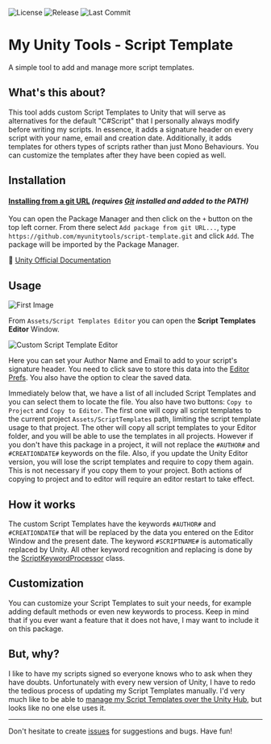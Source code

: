 ![License](https://img.shields.io/github/license/myunitytools/script-template)
![Release](https://img.shields.io/github/v/release/myunitytools/script-template?sort=semver)
![Last Commit](https://img.shields.io/github/last-commit/myunitytools/script-template)

My Unity Tools - Script Template
===

A simple tool to add and manage more script templates.

What's this about?
---

This tool adds custom Script Templates to Unity that will serve as alternatives for the default \"C#Script\" that I personally always modify before writing my scripts. In essence, it adds a signature header on every script with your name, email and creation date. Additionally, it adds templates for others types of scripts rather than just Mono Behaviours. You can customize the templates after they have been copied as well.

Installation
---

#### [Installing from a git URL](https://docs.unity3d.com/Manual/upm-ui-giturl.html) _(requires [Git](https://git-scm.com/) installed and added to the PATH)_
You can open the Package Manager and then click on the `+` button on the top left corner. From there select `Add package from git URL...`, type `https://github.com/myunitytools/script-template.git` and click `Add`. The package will be imported by the Package Manager.

:link: [Unity Official Documentation](https://docs.unity3d.com/Manual/upm-git.html)

Usage
---

![First Image](https://user-images.githubusercontent.com/9505905/111533338-6dd37580-8745-11eb-968d-37102b4b5e5c.png)

From `Assets/Script Templates Editor` you can open the **Script Templates Editor** Window.

![Custom Script Template Editor](https://user-images.githubusercontent.com/9505905/111533536-a70be580-8745-11eb-909c-b9a97ee0e311.png)

Here you can set your Author Name and Email to add to your script's signature header. You need to click save to store this data into
the [Editor Prefs](https://docs.unity3d.com/ScriptReference/EditorPrefs.html). You also have the option to clear the saved data.

Immediately below that, we have a list of all included Script Templates and you can select them to locate the file.
You also have two buttons: `Copy to Project` and `Copy to Editor`. The first one will copy all script templates to the current project `Assets/ScriptTemplates` path,
limiting the script template usage to that project. The other will copy all script templates to your Editor folder, and you will be able to use the templates
in all projects. However if you don't have this package in a project, it will not replace the `#AUTHOR#` and `#CREATIONDATE#` keywords on the file.
Also, if you update the Unity Editor version, you will lose the script templates and require to copy them again. This is not necessary if you copy them to your project.
Both actions of copying to project and to editor will require an editor restart to take effect.

How it works
---

The custom Script Templates have the keywords `#AUTHOR#` and `#CREATIONDATE#` that will be replaced by the data you entered on the Editor
Window and the present date. The keyword `#SCRIPTNAME#` is automatically replaced by Unity. All other keyword recognition and replacing is
done by the [ScriptKeywordProcessor](Assets/CustomScriptTemplate/Editor/ScriptKeywordProcessor.cs) class.

Customization
---

You can customize your Script Templates to suit your needs, for example adding default methods or even new keywords to process. Keep in
mind that if you ever want a feature that it does not have, I may want to include it on this package.

But, why?
---

I like to have my scripts signed so everyone knows who to ask when they have doubts. Unfortunately with every new version of Unity, 
I have to redo the tedious process of updating my Script Templates manually. I'd very much like to be able to [manage my Script Templates
over the Unity Hub](https://forum.unity.com/threads/feature-request-manage-script-templates.532962/), but looks like no one else
uses it.

---

Don't hesitate to create [issues](https://github.com/myunitytools/script-template/issues) for suggestions and bugs. Have fun!
